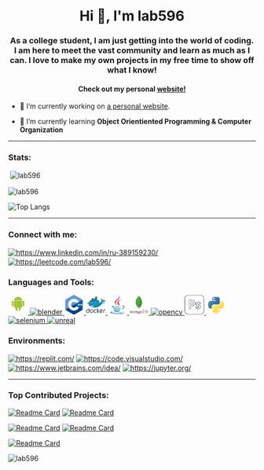 <h1 align="center">Hi 👋, I'm lab596</h1>
<h3 align="center">As a college student, I am just getting into the world of coding. I am here to meet the vast community and learn as much as I can. I love to make my own projects in my free time to show off what I know!</h3>
<h4 align="center">Check out my personal <a href="https://lab596.github.io/">website!</a></h4> 

- 🔭 I’m currently working on [a personal website](https://lab596.github.io/).

- 🌱 I’m currently learning **Object Orientiented Programming & Computer Organization**

---
### Stats:

<p>&nbsp;<img align="center" src="https://github-readme-stats.vercel.app/api?username=lab596&show_icons=true&locale=en" alt="lab596" /></p> 

<p><img align="center" src="https://github-readme-streak-stats.herokuapp.com/?user=lab596&" alt="lab596" /></p>

![Top Langs](https://github-readme-stats.vercel.app/api/top-langs/?username=lab596&hide_progress=true)

---

<h3 align="left">Connect with me:</h3>
<p align="left">
<a href="https://www.linkedin.com/in/ru-389159230/" target="blank"><img align="center" src="https://raw.githubusercontent.com/rahuldkjain/github-profile-readme-generator/master/src/images/icons/Social/linked-in-alt.svg" alt="https://www.linkedin.com/in/ru-389159230/" height="30" width="40" /></a>
<a href="https://leetcode.com/lab596/" target="blank"><img align="center" src="https://raw.githubusercontent.com/rahuldkjain/github-profile-readme-generator/master/src/images/icons/Social/leet-code.svg" alt="https://leetcode.com/lab596/" height="30" width="40" /></a>
</p>

<h3 align="left">Languages and Tools:</h3>
<p align="left"> <a href="https://developer.android.com" target="_blank" rel="noreferrer"> <img src="https://raw.githubusercontent.com/devicons/devicon/master/icons/android/android-original-wordmark.svg" alt="android" width="40" height="40"/> </a> <a href="https://www.blender.org/" target="_blank" rel="noreferrer"> <img src="https://download.blender.org/branding/community/blender_community_badge_white.svg" alt="blender" width="40" height="40"/> </a> <a href="https://www.w3schools.com/cpp/" target="_blank" rel="noreferrer"> <img src="https://raw.githubusercontent.com/devicons/devicon/master/icons/cplusplus/cplusplus-original.svg" alt="cplusplus" width="40" height="40"/> </a> <a href="https://www.docker.com/" target="_blank" rel="noreferrer"> <img src="https://raw.githubusercontent.com/devicons/devicon/master/icons/docker/docker-original-wordmark.svg" alt="docker" width="40" height="40"/> </a> <a href="https://www.java.com" target="_blank" rel="noreferrer"> <img src="https://raw.githubusercontent.com/devicons/devicon/master/icons/java/java-original.svg" alt="java" width="40" height="40"/> </a> <a href="https://www.mongodb.com/" target="_blank" rel="noreferrer"> <img src="https://raw.githubusercontent.com/devicons/devicon/master/icons/mongodb/mongodb-original-wordmark.svg" alt="mongodb" width="40" height="40"/> </a> <a href="https://opencv.org/" target="_blank" rel="noreferrer"> <img src="https://www.vectorlogo.zone/logos/opencv/opencv-icon.svg" alt="opencv" width="40" height="40"/> </a> <a href="https://www.photoshop.com/en" target="_blank" rel="noreferrer"> <img src="https://raw.githubusercontent.com/devicons/devicon/master/icons/photoshop/photoshop-line.svg" alt="photoshop" width="40" height="40"/> </a> <a href="https://www.python.org" target="_blank" rel="noreferrer"> <img src="https://raw.githubusercontent.com/devicons/devicon/master/icons/python/python-original.svg" alt="python" width="40" height="40"/> </a> <a href="https://www.selenium.dev" target="_blank" rel="noreferrer"> <img src="https://raw.githubusercontent.com/detain/svg-logos/780f25886640cef088af994181646db2f6b1a3f8/svg/selenium-logo.svg" alt="selenium" width="40" height="40"/> </a> <a href="https://unrealengine.com/" target="_blank" rel="noreferrer"> <img src="https://raw.githubusercontent.com/kenangundogan/fontisto/036b7eca71aab1bef8e6a0518f7329f13ed62f6b/icons/svg/brand/unreal-engine.svg" alt="unreal" width="40" height="40"/> </a> </p> 

<h3 align="left">Environments:</h3>
<p align="left">
<a href="https://replit.com/" target="blank"><img align="center" src="https://uploads-ssl.webflow.com/62016deaf2189207a9b1784c/624964076fbc441ad63a0d9a_replit.svg" alt="https://replit.com/" height="30" width="40" /></a>
<a href="https://code.visualstudio.com/" target="blank"><img align="center" src="https://cdn.freebiesupply.com/logos/thumbs/2x/visual-studio-code-logo.png" alt="https://code.visualstudio.com/" height="30" width="40" /></a>
<a href="https://www.jetbrains.com/idea/" target="blank"><img align="center" src="https://dashboard.snapcraft.io/site_media/appmedia/2017/11/icon_CE_256_2Qe5uEl.png" alt="https://www.jetbrains.com/idea/" height="40" width="40" /></a>
<a href="https://jupyter.org/" target="blank"><img align="center" src="https://technology.amis.nl/wp-content/uploads/2020/11/image-27.png" alt="https://jupyter.org/" height="40" width="40" /></a>
</p>



---

### Top Contributed Projects:

[![Readme Card](https://github-readme-stats.vercel.app/api/pin/?username=xspanger3770&repo=GlobalQuake)](https://github.com/xspanger3770/GlobalQuake) [![Readme Card](https://github-readme-stats.vercel.app/api/pin/?username=apache&repo=streampipes)](https://github.com/apache/streampipes)

[![Readme Card](https://github-readme-stats.vercel.app/api/pin/?username=jreleaser&repo=jreleaser)](https://github.com/jreleaser/jreleaser)  [![Readme Card](https://github-readme-stats.vercel.app/api/pin/?username=Bytedeco&repo=javacv)](https://github.com/bytedeco/javacv) 

[![Readme Card](https://github-readme-stats.vercel.app/api/pin/?username=Polyratings&repo=polyratings)](https://github.com/Polyratings/polyratings)  

<p align="left"> <img src="https://komarev.com/ghpvc/?username=lab596&label=Profile%20views&color=0e75b6&style=flat" alt="lab596" /> </p>




